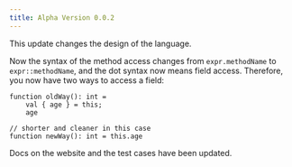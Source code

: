 ```yaml
---
title: Alpha Version 0.0.2
---
```


This update changes the design of the language.

Now the syntax of the method access changes from `expr.methodName` to `expr::methodName`, and the
dot syntax now means field access. Therefore, you now have two ways to access a field:

```samlang
function oldWay(): int =
    val { age } = this;
    age

// shorter and cleaner in this case
function newWay(): int = this.age
```

Docs on the website and the test cases have been updated.
